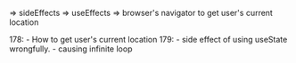 => sideEffects
=> useEffects
=> browser's navigator to get user's current location

178:
    - How to get user's current location
179: 
    - side effect of using useState wrongfully.
    - causing infinite loop